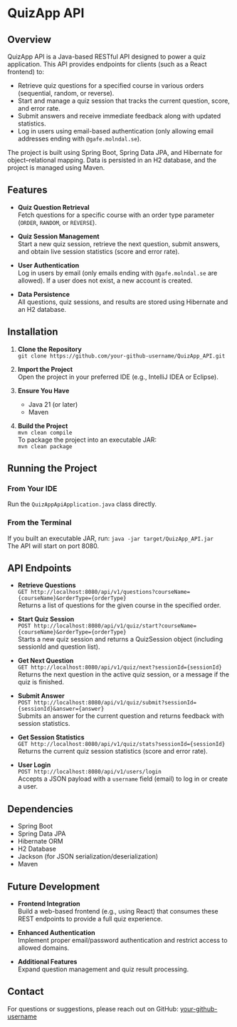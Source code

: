 # QuizApp API

## Overview

QuizApp API is a Java-based RESTful API designed to power a quiz application. This API provides endpoints for clients (such as a React frontend) to:

- Retrieve quiz questions for a specified course in various orders (sequential, random, or reverse).
- Start and manage a quiz session that tracks the current question, score, and error rate.
- Submit answers and receive immediate feedback along with updated statistics.
- Log in users using email-based authentication (only allowing email addresses ending with `@gafe.molndal.se`).

The project is built using Spring Boot, Spring Data JPA, and Hibernate for object–relational mapping. Data is persisted in an H2 database, and the project is managed using Maven.

## Features

- **Quiz Question Retrieval**  
  Fetch questions for a specific course with an order type parameter (`ORDER`, `RANDOM`, or `REVERSE`).

- **Quiz Session Management**  
  Start a new quiz session, retrieve the next question, submit answers, and obtain live session statistics (score and error rate).

- **User Authentication**  
  Log in users by email (only emails ending with `@gafe.molndal.se` are allowed). If a user does not exist, a new account is created.

- **Data Persistence**  
  All questions, quiz sessions, and results are stored using Hibernate and an H2 database.

## Installation

1. **Clone the Repository**  
   `git clone https://github.com/your-github-username/QuizApp_API.git`

2. **Import the Project**  
   Open the project in your preferred IDE (e.g., IntelliJ IDEA or Eclipse).

3. **Ensure You Have**
    - Java 21 (or later)
    - Maven

4. **Build the Project**  
   `mvn clean compile`  
   To package the project into an executable JAR:  
   `mvn clean package`

## Running the Project

### From Your IDE
Run the `QuizAppApiApplication.java` class directly.

### From the Terminal
If you built an executable JAR, run:
`java -jar target/QuizApp_API.jar`  
The API will start on port 8080.

## API Endpoints

- **Retrieve Questions**  
  `GET http://localhost:8080/api/v1/questions?courseName={courseName}&orderType={orderType}`  
  Returns a list of questions for the given course in the specified order.

- **Start Quiz Session**  
  `POST http://localhost:8080/api/v1/quiz/start?courseName={courseName}&orderType={orderType}`  
  Starts a new quiz session and returns a QuizSession object (including sessionId and question list).

- **Get Next Question**  
  `GET http://localhost:8080/api/v1/quiz/next?sessionId={sessionId}`  
  Returns the next question in the active quiz session, or a message if the quiz is finished.

- **Submit Answer**  
  `POST http://localhost:8080/api/v1/quiz/submit?sessionId={sessionId}&answer={answer}`  
  Submits an answer for the current question and returns feedback with session statistics.

- **Get Session Statistics**  
  `GET http://localhost:8080/api/v1/quiz/stats?sessionId={sessionId}`  
  Returns the current quiz session statistics (score and error rate).

- **User Login**  
  `POST http://localhost:8080/api/v1/users/login`  
  Accepts a JSON payload with a `username` field (email) to log in or create a user.

## Dependencies

- Spring Boot
- Spring Data JPA
- Hibernate ORM
- H2 Database
- Jackson (for JSON serialization/deserialization)
- Maven

## Future Development

- **Frontend Integration**  
  Build a web-based frontend (e.g., using React) that consumes these REST endpoints to provide a full quiz experience.

- **Enhanced Authentication**  
  Implement proper email/password authentication and restrict access to allowed domains.

- **Additional Features**  
  Expand question management and quiz result processing.

## Contact

For questions or suggestions, please reach out on GitHub:
[your-github-username](https://github.com/your-github-username)
